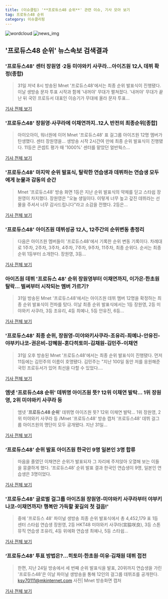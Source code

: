 ```yaml
---
title: (이슈클립) '**프로듀스48 순위**' 관련 이슈, 기사 모아 보기
tag: 프로듀스48 순위
category: 이슈클리핑
---
```

![wordcloud](https://s3.ap-northeast-2.amazonaws.com/lyrics101-wordcloud/2018-09-01-1535732891.png)
![news_img](https://user-images.githubusercontent.com/42597476/44507050-1206f400-a6e4-11e8-8d98-7ffbfebb353f.png)
## **'**프로듀스48 순위**'** 뉴스속보 검색결과
### '프로듀스48' 센터 장원영 ·2등 미야와키 사쿠라…아이즈원 12人 데뷔 확정(종합)

>31일 저녁 8시 방송된 Mnet '프로듀스48'에서는 최종 순위 발표식이 진행됐다. 이날 생방송 문자 투표 시작과 함께 '내꺼야' 무대가 펼쳐졌다. '내꺼야' 무대가 끝난 뒤 국민 프로듀서 대표인 이승기가 무대에 올라 문자 투표...

<a href="http://news1.kr/articles/?3414491" target="_blank">기사 전체 보기</a>

### '프로듀스48' 장원영·사쿠라에 이채연까지..12人 반전의 최종순위[종합]

>아이오아이, 워너원에 이어 Mnet '프로듀스48' 표 걸그룹 아이즈원 12명 멤버가 탄생했다. 센터 장원영을... 생방송 시작 2시간여 만에 최종 순위 발표식이 진행됐다. 11등은 콘셉트 평가 때 '1000%' 센터를 맡았던 얼반웍스...

<a href="http://www.osen.co.kr/article/G1110979634" target="_blank">기사 전체 보기</a>

### '프로듀스48' 마지막 순위 발표식, 탈락한 연습생과 데뷔하는 연습생 모두에게 눈물과 감동의 순간

>Mnet '프로듀스48' 방송 화면 1등은 지난 순위 발표식의 약체를 딛고 스타쉽 장원영이 차지했다. 장원영은 "오늘 생일이다. 이렇게 너무 높고 갚진 데뷔라는 선물을 주셔서 너무 감사드립니다"라고 소감을 전했다. 2등은...

<a href="http://www.munhwanews.com/news/articleView.html?idxno=149890" target="_blank">기사 전체 보기</a>

### '프로듀스48' 아이즈원 데뷔성공 12人, 12주간의 순위변동 총정리

>다음은 아이즈원 멤버들이 '프로듀스48'에서 기록한 순위 변동 기록이다. 차례대로 1주차, 2주차, 3주차, 4주차, 7주차, 9주차, 11주차, 최종 순위다. 순서는 최종 순위 1등부터 소개한다. 장원영, 3등...

<a href="http://www.slist.kr/news/articleView.html?idxno=44237" target="_blank">기사 전체 보기</a>

### 아이즈원 데뷔 '프로듀스 48' 순위 장원영부터 이채연까지, 이가은·한초원 탈락… 벌써부터 시작되는 멤버 가르기?

>31일 방송된 Mnet '프로듀스48'에서는 아이즈원 데뷔 멤버 12명을 확정하는 최종 순위 발표식이 전파를 탔다. 이날 최종 순위 발표식에서는 1등 장원영, 2등 미야와키 사쿠라, 3등 조유리, 4등 최예나, 5등 안유진, 6등...

<a href="http://www.topdaily.kr/news/articleView.html?idxno=55090" target="_blank">기사 전체 보기</a>

### '프로듀스48' 최종 순위, 장원영-미야와키사쿠라-조유리-최예나-안유진-야부키나코-권은비-강혜원-혼다히토미-김채원-김민주-이채연

>31일 오후 방송된 Mnet '프로듀스48'에서는 최종 순위 발표식이 진행됐다. 먼저 11등에는 김민주의 이름이 호명됐다. 김민주는 "지난 100일 동안 저를 응원해준 국민 프로듀서가 있어 최선을 다할 수 있었다....

<a href="http://www.nextdaily.co.kr/news/article.html?id=20180901800001" target="_blank">기사 전체 보기</a>

### 엠넷 '**프로듀스48 순위**' 데뷔명 아이즈원 뜻? 12위 이채연 발탁… 1위 장원영, 2위 미야와키 사쿠라 등

>엠넷 '**프로듀스48 순위**' 데뷔명 아이즈원 뜻? 12위 이채연 발탁… 1위 장원영, 2위 미야와키 사쿠라 등 /Mnet '프로듀스48' 방송 캡처  '프로듀스48' 데뷔 걸그룹 아이즈원의 명단이 모두 공개됐다.   지난 31일...

<a href="http://www.kyeongin.com/main/view.php?key=20180831002356469" target="_blank">기사 전체 보기</a>

### ‘프로듀스48’ 순위 발표 아이즈원 한국인 9명 일본인 3명 합류

>마음을 졸였던 이채연은 순위가 발표되자 그 자리에 주저앉아 오열해 보는 이들을 뭉클하게 했다. ‘프로듀스48’ 순위 발표 결과 한국인 연습생이 9명, 일본인 연습생은 3명이었다.

<a href="http://www.kookje.co.kr/news2011/asp/newsbody.asp?code=0500&key=20180831.99099015076" target="_blank">기사 전체 보기</a>

### '프로듀스48' 글로벌 걸그룹 아이즈원 장원영-미야와키 사쿠라부터 야부키나코-이채연까지! 행복만 가득할 꽃길의 첫 걸음!'

>중에 '프로듀스 48' 파이널 생방송 최종 순위 발표식에서 총 4,452,179 표 1등 센터 스타쉽 연습생 장원영, 2등 HKT48 미야와키 사쿠라(宮脇咲良), 3등 스톤뮤직 연습생 조유리, 4등 위에화 연습생 최예나, 5등 스타쉽...

<a href="http://www.getnews.co.kr/news/articleView.html?idxno=93063" target="_blank">기사 전체 보기</a>

### ‘프로듀스48’ 투표 방법은?...히토미·한초원·미유·김채원 데뷔 접전

>한편, 지난 24일 방송에서 세 번째 순위 발표식을 발표, 20위까지 연습생을 가린 '프로듀스48'은 이날 파이널 생방송을 통해 12인의 걸그룹 데뷔조를 공개한다. ksy70111@mkinternet.com 사진| Mnet 방송화면 캡처

<a href="http://star.mk.co.kr/new/view.php?mc=ST&year=2018&no=550402" target="_blank">기사 전체 보기</a>


